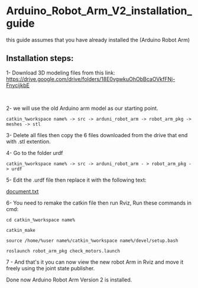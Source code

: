 # Arduino_Robot_Arm_V2_installation_guide


  this guide assumes that you have already installed the (Arduino Robot Arm)
   


## Installation steps: 

1- Download 3D modeling files from this link: https://drive.google.com/drive/folders/18E0vgwkuOhObBcaOVkfFNj-FnycijkbE
    
</br>

2- we will use the old Arduino arm model as our starting point. 

    catkin_%workspace name% -> src -> arduni_robot_arm -> robot_arm_pkg -> meshes -> stl
    
    
3- Delete all files then copy the 6 files downloaded from the drive that end with .stl extention.


4- Go to the folder urdf

    catkin_%workspace name% -> src -> arduni_robot_arm - > robot_arm_pkg -> urdf
    
5- Edit the .urdf file then replace it with the following text: 

  [document.txt](https://github.com/iaama5005/Arduino_Robot_Arm_V2_installation_guide/files/9332406/document.txt)

   
6- You need to remake the catkin file then run Rviz, Run these commands in cmd: 

    cd catkin_%workspace name%
    
    catkin_make
    
    source /home/%user name%/catkin_%workspace name%/devel/setup.bash
    
    roslaunch robot_arm_pkg check_motors.launch

7 - And that's it you can now view the new robot Arm in Rviz and move it freely using the joint state publisher.



Done now Arduino Robot Arm Version 2 is installed.
  
